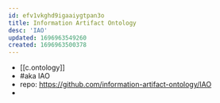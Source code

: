 ```yaml
---
id: efv1vkghd9igaaiygtpan3o
title: Information Artifact Ontology
desc: 'IAO'
updated: 1696963549260
created: 1696963500378
---
```


- [[c.ontology]]
- #aka IAO
- repo: https://github.com/information-artifact-ontology/IAO
- 